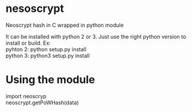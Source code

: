 # nesoscrypt
Neoscrypt hash in C wrapped in python module

It can be installed with python 2 or 3. Just use the right python version to install or build. Ex:<br/>
pyhton 2: python setup.py install <br/>
python 3: python3 setup.py install<br/>

# Using the module
import neoscryp<br/>
neoscrypt.getPoWHash(data)<br/>
